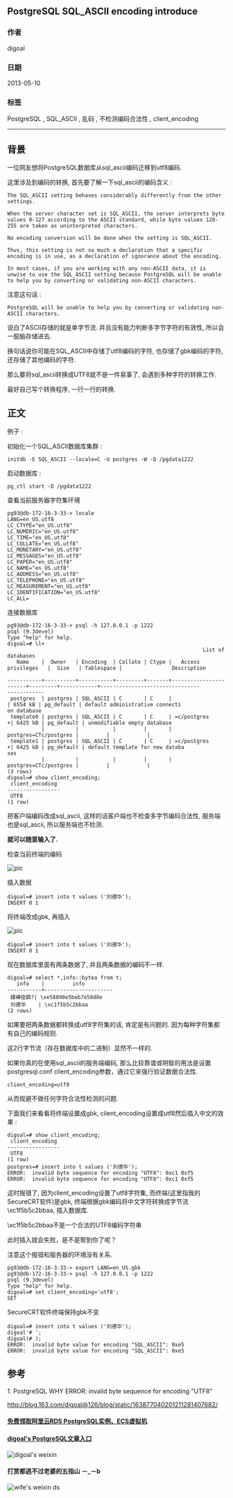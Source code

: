 ## PostgreSQL SQL_ASCII encoding introduce     
                                                          
### 作者                                                         
digoal                                                          
                                                          
### 日期                                                        
2013-05-10                                                           
                                                          
### 标签                                                        
PostgreSQL , SQL_ASCII , 乱码 , 不检测编码合法性 , client_encoding                                                                                                       
                                                          
----                                                        
                                                          
## 背景            
一位网友想将PostgreSQL数据库从sql_ascii编码迁移到utf8编码.  
  
这里涉及到编码的转换, 首先要了解一下sql_ascii的编码含义 :   
  
```  
The SQL_ASCII setting behaves considerably differently from the other settings.   
  
When the server character set is SQL_ASCII, the server interprets byte values 0-127 according to the ASCII standard, while byte values 128-255 are taken as uninterpreted characters.   
  
No encoding conversion will be done when the setting is SQL_ASCII.   
  
Thus, this setting is not so much a declaration that a specific encoding is in use, as a declaration of ignorance about the encoding.   
  
In most cases, if you are working with any non-ASCII data, it is unwise to use the SQL_ASCII setting because PostgreSQL will be unable to help you by converting or validating non-ASCII characters.  
```  
  
注意这句话 :   
  
```  
PostgreSQL will be unable to help you by converting or validating non-ASCII characters.  
```  
  
说白了ASCII存储的就是单字节流. 并且没有能力判断多字节字符的有效性, 所以会一股脑存储进去.  
  
换句话说你可能在SQL_ASCII中存储了utf8编码的字符, 也存储了gbk编码的字符, 还存储了其他编码的字符.  
  
那么要将sql_ascii转换成UTF8就不是一件易事了, 会遇到多种字符的转换工作.   
  
最好自己写个转换程序, 一行一行的转换.  
  
## 正文  
例子 :   
  
初始化一个SQL_ASCII数据库集群 :   
  
```  
initdb -E SQL_ASCII --locale=C -U postgres -W -D /pgdata1222  
```  
  
启动数据库 :   
  
```  
pg_ctl start -D /pgdata1222  
```  
  
查看当前服务器字符集环境  
  
```  
pg93@db-172-16-3-33-> locale  
LANG=en_US.utf8  
LC_CTYPE="en_US.utf8"  
LC_NUMERIC="en_US.utf8"  
LC_TIME="en_US.utf8"  
LC_COLLATE="en_US.utf8"  
LC_MONETARY="en_US.utf8"  
LC_MESSAGES="en_US.utf8"  
LC_PAPER="en_US.utf8"  
LC_NAME="en_US.utf8"  
LC_ADDRESS="en_US.utf8"  
LC_TELEPHONE="en_US.utf8"  
LC_MEASUREMENT="en_US.utf8"  
LC_IDENTIFICATION="en_US.utf8"  
LC_ALL=  
```  
  
连接数据库  
  
```  
pg93@db-172-16-3-33-> psql -h 127.0.0.1 -p 1222  
psql (9.3devel)  
Type "help" for help.  
digoal=# \l+  
                                                               List of databases  
   Name    |  Owner   | Encoding  | Collate | Ctype |   Access privileges   |  Size   | Tablespace |                Description       
              
-----------+----------+-----------+---------+-------+-----------------------+---------+------------+--------------------------------  
------------  
 postgres  | postgres | SQL_ASCII | C       | C     |                       | 6554 kB | pg_default | default administrative connecti  
on database  
 template0 | postgres | SQL_ASCII | C       | C     | =c/postgres          +| 6425 kB | pg_default | unmodifiable empty database  
           |          |           |         |       | postgres=CTc/postgres |         |            |   
 template1 | postgres | SQL_ASCII | C       | C     | =c/postgres          +| 6425 kB | pg_default | default template for new databa  
ses  
           |          |           |         |       | postgres=CTc/postgres |         |            |   
(3 rows)  
digoal=# show client_encoding;  
 client_encoding   
-----------------  
 UTF8  
(1 row)  
```  
  
把客户端编码改成sql_ascii, 这样的话客户端也不检查多字节编码合法性, 服务端也是sql_ascii, 所以服务端也不检测.  
  
**就可以随意输入了.**   
  
检查当前终端的编码  
  
![pic](20130510_01_pic_001.png)    
  
插入数据  
  
```  
digoal=# insert into t values ('刘德华');  
INSERT 0 1  
```  
  
将终端改成gbk, 再插入  
  
![pic](20130510_01_pic_002.png)    
  
```  
digoal=# insert into t values ('刘德华');  
INSERT 0 1  
```  
  
现在数据库里面有两条数据了, 并且两条数据的编码不一样.  
  
```  
digoal=# select *,info::bytea from t;  
   info    |         info           
-----------+----------------------  
 鍒樺痉鍗?| \xe58898e5beb7e58d8e  
 刘德华    | \xc1f5b5c2bbaa  
(2 rows)  
```  
  
如果要把两条数据都转换成utf8字符集的话, 肯定是有问题的. 因为每种字符集都有自己的编码规则.  
  
这2行字节流（存在数据库中的二进制）显然不一样的.  
  
如果你真的在使用sql_ascii的服务端编码, 那么比较靠谱或明智的用法是设置postgresql.conf client_encoding参数，通过它来强行验证数据合法性.  
  
```  
client_encoding=utf8  
```  
  
从而规避不做任何字符合法性检测的问题.  
  
下面我们来看看将终端设置成gbk, client_encoding设置成utf8然后插入中文的效果 :   
  
```  
digoal=# show client_encoding;  
 client_encoding   
-----------------  
 UTF8  
(1 row)  
postgres=# insert into t values ('刘德华');  
ERROR:  invalid byte sequence for encoding "UTF8": 0xc1 0xf5  
ERROR:  invalid byte sequence for encoding "UTF8": 0xc1 0xf5  
```  
  
这时报错了, 因为client_encoding设置了utf8字符集, 而终端(这里指我的SecureCRT软件)是gbk, 终端根据gbk编码将中文字符转换成字节流\xc1f5b5c2bbaa, 插入数据库.  
  
\xc1f5b5c2bbaa不是一个合法的UTF8编码字符串  
  
此时插入就会失败，是不是帮到你了呢？  
  
注意这个报错和服务器的环境没有关系.  
  
```  
pg93@db-172-16-3-33-> export LANG=en_US.gbk  
pg93@db-172-16-3-33-> psql -h 127.0.0.1 -p 1222  
psql (9.3devel)  
Type "help" for help.  
digoal=# set client_encoding='utf8';  
SET  
```  
  
SecureCRT软件终端保持gbk不变  
  
```  
digoal=# insert into t values ('刘德华');  
digoal'# ';  
digoal(# );  
ERROR:  invalid byte value for encoding "SQL_ASCII": 0xe5  
ERROR:  invalid byte value for encoding "SQL_ASCII": 0xe5  
```  
  
## 参考  
1\. PostgreSQL WHY ERROR: invalid byte sequence for encoding "UTF8"  
  
http://blog.163.com/digoal@126/blog/static/163877040201211281407682/  
            
                                 
  
  
  
  
  
  
  
  
  
  
  
  
  
#### [免费领取阿里云RDS PostgreSQL实例、ECS虚拟机](https://free.aliyun.com/ "57258f76c37864c6e6d23383d05714ea")
  
  
#### [digoal's PostgreSQL文章入口](https://github.com/digoal/blog/blob/master/README.md "22709685feb7cab07d30f30387f0a9ae")
  
  
![digoal's weixin](../pic/digoal_weixin.jpg "f7ad92eeba24523fd47a6e1a0e691b59")
  
  
  
  
  
  
#### 打赏都逃不过老婆的五指山 －_－b  
![wife's weixin ds](../pic/wife_weixin_ds.jpg "acd5cce1a143ef1d6931b1956457bc9f")
  

